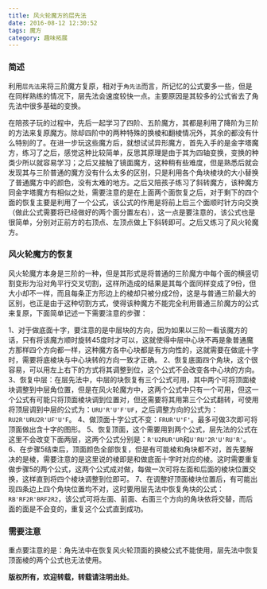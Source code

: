 ```yaml
---
title: 风火轮魔方的层先法
date: 2016-08-12 12:30:52
tags: 魔方
category: 趣味拓展
---
```

### 简述
利用`层先法`来将三阶魔方复原，相对于`角先法`而言，所记忆的公式要多一些，但是在同样熟练的情况下，层先法会速度较快一点。主要原因是其较多的公式省去了角先法中很多基础的变换。
<!-- more -->

在陪孩子玩的过程中，先后一起学习了四阶、五阶魔方，其都是利用了降阶为三阶的方法来复原魔方。除却四阶中的两种特殊的换棱和翻棱情况外，其余的都没有什么特别的了。在进一步玩这些魔方后，就想试试异形魔方，首先入手的是金字塔魔方，练习了之后，感觉这种比较简单，反思其原理是由于其为四轴变换，变换的种类少所以就容易学习；之后又接触了镜面魔方，这种稍有些难度，但是熟悉后就会发现其与三阶普通的魔方没有什么太多的区别，只是利用各个角块棱块的大小替换了普通魔方中的颜色，没有太难的地方。之后又陪孩子练习了斜转魔方，该种魔方同金字塔魔方有相似之处，需要注意的是在上面两个面恢复之后，对于剩下的四个面的恢复主要是利用了一个公式，该公式的作用是将前上后三个面顺时针方向交换（做此公式需要将已经做好的两个面分置左右），这一点是要注意的，该公式也是很简单，分别对正前方的右顶点、左顶点做上下斜转即可。之后又练习了风火轮魔方。

### 风火轮魔方的恢复
风火轮魔方本身是三阶的一种，但是其形式是将普通的三阶魔方中每个面的横竖切割变形为沿对角平行交叉切割，这样所造成的结果是其每个面同样变成了9份，但大小却不一样，而且每条正方形边上的棱却只被分成2份，这是与普通三阶最大的区别，也正是由于这种切割方式，使得该种魔方不能完全利用普通三阶魔方的公式来复原，下面简单记述一下需要注意的步骤：

1、对于做底面十字，要注意的是中层块的方向，因为如果以三阶一看该魔方的话，只有将该魔方顺时旋转45度时才可以，这就使得中层中心块不再是象普通魔方那样四个方向都一样，这种魔方各中心块都是有方向性的，这就需要在做底十字时，需要将底棱块与中心块转的方向一致才正确。
2、恢复底面四个角块，这个很容易，可以用左上右下的方式将其调整到位，这个公式不会改变各中心块的方向。
3、恢复中层：在层先法中，中层的块恢复有三个公式可用，其中两个可将顶面棱块调整到中层角位置，但是在风火轮魔方中，这两个公式中只有一个可用，但这一个公式有可能只将顶面棱块调到位置对，但还需要将其用第三个公式翻转，可使用将顶层调到中层的公式为：`URU'R'U'F'UF`，之后调整方向的公式为：`RU2R'URU2R'UF'U'F`。
4、做顶面十字公式不变：`FRUR'U'F'`。最多可做3次即可将顶面做出含十字的图形。
5、恢复顶面，这个需要用到两个公式，层先法的公式在这里不会改变下面两层，这两个公式分别是：`R'U2RUR'UR`和`U'RU'2R'U'RU'R'`。
6、在步骤5结束后，顶面颜色全部恢复，但是有可能棱和角块都不对，首先要解决的是棱，需要注意的是这里说的棱即是和做底面十字时对应的棱。这时需要重复做步骤5的两个公式，这两个公式成对做，每做一次可将左面和后面的棱块位置交换，这样直到将四个棱块调整到位即可。
7、在调整好顶面棱块位置后，有可能出现四条边上四个角块位置均不对，这时要用层先法中恢复角块的公式：`RB'RF2R'BRF2R2`，该公式可将左面、前面、右面三个方向的角块依将交替，而后面的面是不会变的，重复这个公式直到成功。

### 需要注意
重点要注意的是：角先法中在恢复风火轮顶面的换棱公式不能使用，层先法中恢复顶面棱的两个公式也无法使用。

**版权所有，欢迎转载，转载请注明出处**。

